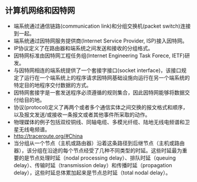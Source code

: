 ## 计算机网络和因特网
- 端系统通过通信链路(communication link)和分组交换机(packet switch)连接到一起。
- 端系统通过因特网服务提供商(Internet Service Provider, ISP)接入因特网。
- IP协议定义了在路由器和端系统之间发送和接收的分组格式。
- 因特网标准由因特网工程任务组(Internet Engineering Task Forece, IETF)研发。
- 与因特网相连的端系统提供了一个套接字接口(socket interface)，该接口规定了运行在一个端系统上的程序请求因特网基础设施向运行在另一个端系统的特定目的地程序交付数据的方式。
- 因特网套接字是一套发送程序必须遵循的规则集合，因此因特网能够将数据交付给目的地。
- 协议(protocol)定义了再两个或者多个通信实体之间交换的报文格式和顺序，以及报文发送/或接收一条报文或者其他事件所采取的动作。
- 物理媒体的例子包括双绞铜线、同轴电缆、多模光纤缆、陆地无线电频谱和卫星无线电频谱。
- http://traceroute.org/#China
- 当分组从一个节点（主机或路由器）沿着这条路径到后继节点（主机或路由器），该分组在沿途的每个节点经受了几种不同类型的时延。这些时延最为重要的是节点处理时延（nodal processing delay）、排队时延（queuing delay）、传输时延（transmission delay）和传播时延（propagation delay），这些时延总体累加起来是节点总时延（total nodal delay）。